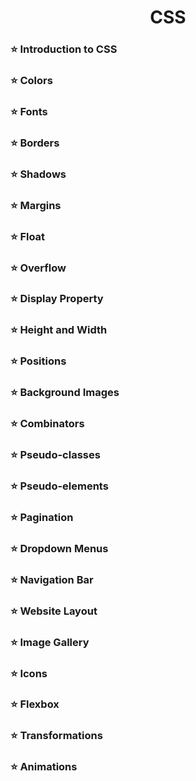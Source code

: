 # <div align="center"> CSS </div>

### ⭐ Introduction to CSS 
### ⭐ Colors 
### ⭐ Fonts 
### ⭐ Borders 
### ⭐ Shadows 
### ⭐ Margins 
### ⭐ Float 
### ⭐ Overflow 
### ⭐ Display Property 
### ⭐ Height and Width 
### ⭐ Positions 
### ⭐ Background Images 
### ⭐ Combinators 
### ⭐ Pseudo-classes 
### ⭐ Pseudo-elements 
### ⭐ Pagination 
### ⭐ Dropdown Menus 
### ⭐ Navigation Bar 
### ⭐ Website Layout 
### ⭐ Image Gallery 
### ⭐ Icons 
### ⭐ Flexbox 
### ⭐ Transformations 
### ⭐ Animations 